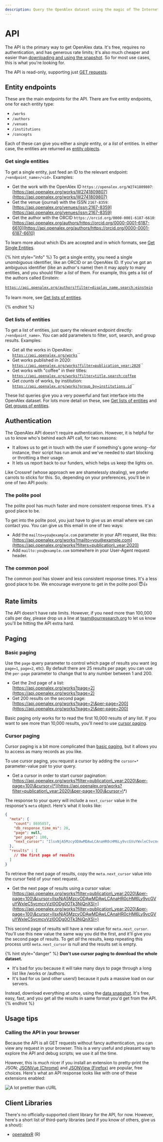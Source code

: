 ```yaml
---
description: Query the OpenAlex dataset using the magic of The Internet
---
```


# API

The API is the primary way to get OpenAlex data. It's free, requires no authentication, and has generous rate limits; it's also much cheaper and easier than [downloading and using the snapshot](../download-snapshot/). So for most use cases, this is what you're looking for.&#x20;

The API is read-only, supporting just [GET requests](https://developer.mozilla.org/en-US/docs/Web/HTTP/Methods/GET).&#x20;

## Entity endpoints

These are the main endpoints for the API. There are five entity endpoints, one for each entity type:

* `/works`&#x20;
* `/authors`
* `/venues`
* `/institutions`
* `/concepts`

Each of these can give you either a _single_ entity, or a _list_ of entities. In either case, the entities are returned as [entity objects](../about-the-data/).

### Get single entities

To get a single entity, just feed an ID to the relevant endpoint: `/<endpoint_name>/<id>`. Examples:

* Get the work with the OpenAlex ID `https://openalex.org/W2741809807`:\
  [https://api.openalex.org/works/W2741809807](https://api.openalex.org/works/W2741809807)
* Get the venue (journal) with the ISSN `2167-8359`:\
  [https://api.openalex.org/venues/issn:2167-8359](https://api.openalex.org/venues/issn:2167-8359)
* Get the author with the ORCID `https://orcid.org/0000-0001-6187-6610`:\
  [https://api.openalex.org/authors/https://orcid.org/0000-0001-6187-6610](https://api.openalex.org/authors/https://orcid.org/0000-0001-6187-6610)

To learn more about which IDs are accepted and in which formats, see [Get Single Entities](get-single-entities.md).

{% hint style="info" %}
To get a single entity, you need a single _unambiguous_ identifier, like an ORCID or an OpenAlex ID. If you've got an ambiguous identifier (like an author's name) then it may apply to many entities, and you should filter a _list_ of them. For example, this gets a list of the authors called Einstein: \
\
[`https://api.openalex.org/authors?filter=display_name.search:einstein`](https://api.openalex.org/authors?filter=display\_name.search:einstein)\
\
To learn more, see [Get lists of entities](get-lists-of-entities/).


{% endhint %}

### Get lists of entities

To get a list of entities, just query the relevant endpoint directly: `/<endpoint_name>`. You can add parameters to filter, sort, search, and group results. Examples:

* Get all the works in OpenAlex: \
  [`https://api.openalex.org/works`](https://api.openalex.org/works)``
* Get works published in 2020:\
  [`https://api.openalex.org/works?filter=publication_year:2020`](https://api.openalex.org/works?filter=publication\_year:2020)``
* Get works with "coffee" in their titles:\
  [`https://api.openalex.org/works?filter=title.search:coffee`](https://api.openalex.org/works?filter=title.search:coffee)
* Get _counts_ of works, by institution:\
  [`https://api.openalex.org/works?group_by=institutions.id`](https://api.openalex.org/works?group\_by=institutions.id)``

These list queries give you a very powerful and fast interface into the OpenAlex dataset. For lots more detail on these, see [Get lists of entities](get-lists-of-entities/) and [Get groups of entities](get-groups-of-entities.md).

## Authentication

The OpenAlex API doesn't require authentication. However, it is helpful for us to know who's behind each API call, for two reasons:

* It allows us to get in touch with the user if something's gone wrong--for instance, their script has run amok and we've needed to start blocking or throttling a their usage.
* It lets us report back to our funders, which helps us keep the lights on.

Like Crossref (whose approach we are shamelessly stealing), we prefer carrots to sticks for this. So, depending on your preferences, you'll be in one of two API pools:

### The polite pool

The polite pool has much faster and more consistent response times. It's a good place to be.&#x20;

To get into the polite pool, you just have to give us an email where we can contact you. You can give us this email in one of two ways:

* Add the `mailto=you@example.com` parameter in your API request, like this: [https://api.openalex.org/works?mailto=you@example.com](https://api.openalex.org/works?filters=publication\_year:2020)
* Add `mailto:you@example.com` somewhere in your User-Agent request header.

### The common pool

The common pool has slower and less consistent response times. It's a less good place to be. We encourage everyone to get in the polite pool :innocent::thumbsup:

## Rate limits

The API doesn't have rate limits. However, if you need more than 100,000 calls per day, please drop us a line at team@ourresearch.org to let us know you'll be hitting the API extra hard.

## Paging

### Basic paging

Use the `page` query parameter to control which page of results you want (eg `page=1`, `page=2`, etc). By default there are 25 results per page; you can use the `per-page` parameter to change that to any number between 1 and 200.

* Get the 2nd page of a list:\
  [https://api.openalex.org/works?page=2](https://api.openalex.org/works?page=2)
* Get 200 results on the second page:\
  [https://api.openalex.org/works?page=2\&per-page=200](https://api.openalex.org/works?page=2\&per-page=200)

Basic paging only works for to read the first 10,000 results of any list. If you want to see more than 10,000 results, you'll need to use [cursor paging](./#cursor-paging).

### Cursor paging

Cursor paging is a bit more complicated than [basic paging](./#basic-paging-up-to-10-000-results), but it allows you to access as many records as you like.&#x20;

To use cursor paging, you request a cursor by adding the `cursor=*` parameter-value pair to your query.

* Get a cursor in order to start cursor pagination:\
  [https://api.openalex.org/works?filter=publication\_year:2020\&per-page=100\&cursor=\*](https://api.openalex.org/works?filter=publication\_year:2020\&per-page=100\&cursor=\*)

The response to your query will include a `next_cursor` value in the response's `meta` object. Here's what it looks like:&#x20;

```json
{
  "meta": {
    "count": 8695857,
    "db_response_time_ms": 28,
    "page": null,
    "per_page": 100,
    "next_cursor": "IlsxNjA5MzcyODAwMDAwLCAnaHR0cHM6Ly9vcGVuYWxleC5vcmcvVzI0ODg0OTk3NjQnXSI="
  },
  "results" : [
    // the first page of results
  ]
}
```

To retrieve the next page of results, copy the `meta.next_cursor` value into the cursor field of your next request.

* Get the next page of results using a cursor value: \
  [https://api.openalex.org/works?filter=publication\_year:2020\&per-page=100\&cursor=IlsxNjA5MzcyODAwMDAwLCAnaHR0cHM6Ly9vcGVuYWxleC5vcmcvVzI0ODg0OTk3NjQnXSI=](https://api.openalex.org/works?filter=publication\_year:2020\&per-page=100\&cursor=IlsxNjA5MzcyODAwMDAwLCAnaHR0cHM6Ly9vcGVuYWxleC5vcmcvVzI0ODg0OTk3NjQnXSI=)

This second page of results will have a new value for `meta.next_cursor`. You'll use this new value the same way you did the first, and it'll give you the second page of results. To get _all_ the results, keep repeating this process until `meta.next_cursor` is null and the results set is empty.

{% hint style="danger" %}
**Don't use cursor paging to download the whole dataset.**

* It's bad for you because it will take many days to page through a long list like /works or /authors.
* It's bad for us (and other users!) because it puts a massive load on our servers.

Instead, download everything at once, using the [data snapshot](../download-snapshot/). It's free, easy, fast, and you get all the results in same format you'd get from the API.
{% endhint %}

## Usage tips

### Calling the API in your browser

Because the API is all GET requests without fancy authentication, you can view any request in your browser. This is a very useful and pleasant way to explore the API and debug scripts; we use it all the time.&#x20;

However, this is _much_ nicer if you install an extension to pretty-print the JSON; [JSONVue (Chrome)](https://chrome.google.com/webstore/detail/jsonvue/chklaanhfefbnpoihckbnefhakgolnmc) and [JSONView (Firefox)](https://addons.mozilla.org/en-US/firefox/addon/jsonview) are popular, free choices. Here's what an API response looks like with one of these extensions enabled:

![A lot prettier than cURL](https://i.imgur.com/E7mNLph.png)

## Client Libraries&#x20;

There's no officially-supported client library for the API, for now. However, here's a short list of third-party libraries (and if you know of others, give us a shout):

* [openalexR](https://github.com/massimoaria/openalexR) (R)
